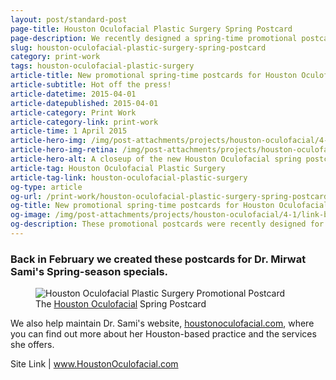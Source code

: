```yaml
---
layout: post/standard-post
page-title: Houston Oculofacial Plastic Surgery Spring Postcard
page-description: We recently designed a spring-time promotional postcard for Houston Oculofacial
slug: houston-oculofacial-plastic-surgery-spring-postcard
category: print-work
tags: houston-oculofacial-plastic-surgery
article-title: New promotional spring-time postcards for Houston Oculofacial Plastic Surgery
article-subtitle: Hot off the press!
article-datetime: 2015-04-01
article-datepublished: 2015-04-01
article-category: Print Work
article-category-link: print-work
article-time: 1 April 2015
article-hero-img: /img/post-attachments/projects/houston-oculofacial/4-1/link-banner@2x.jpg
article-hero-img-retina: /img/post-attachments/projects/houston-oculofacial/4-1/link-banner@2x.jpg
article-hero-alt: A closeup of the new Houston Oculofacial spring postcards
article-tag: Houston Oculofacial Plastic Surgery
article-tag-link: houston-oculofacial-plastic-surgery
og-type: article
og-url: /print-work/houston-oculofacial-plastic-surgery-spring-postcard
og-title: New promotional spring-time postcards for Houston Oculofacial Plastic Surgery
og-image: /img/post-attachments/projects/houston-oculofacial/4-1/link-banner@2x.jpg
og-description: These promotional postcards were recently designed for Houston Oculofacial Plastic Surgery
---
```

<div class="row margin-bottom">
	<h3>Back in February we created these postcards for Dr. Mirwat Sami's Spring-season specials.</h3>
</div>
<div class="row margin-bottom">
	<figure>
		<img src="{{ site.blog_cdn }}/img/post-attachments/projects/houston-oculofacial/4-1/post-image.jpg" class="black-border" alt="Houston Oculofacial Plastic Surgery Promotional Postcard">
		<figcaption>The <a href="http://houstonoculofacial.com" class="simple" target="_blank">Houston Oculofacial</a> Spring Postcard</figcaption>
	</figure>
</div>
<div class="row">
	<p class="margin-bottom">We also help maintain Dr. Sami's website, <a href="http://houstonoculofacial.com" class="simple" target="_blank">houstonoculofacial.com</a>, where you can find out more about her Houston-based practice and the services she offers.</p>
	<p class="header">Site Link | <a href="http://houstonoculofacial.com" class="simple" target="_blank">www.HoustonOculofacial.com</a></p>
</div>